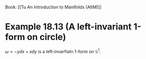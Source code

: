 Book: [[Tu An Introduction to Manifolds (AItM)]]
# Example 18.13 (A left-invariant 1-form on circle)
$\omega=-ydx+xdy$ is a left-invarfiatn $1$-form on $\mathbb{S}^{1}$.